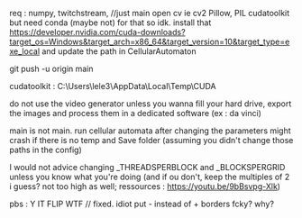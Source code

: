 
req : numpy,
      twitchstream, //just main
      open cv ie cv2
      Pillow, PIL
      cudatoolkit but need conda (maybe not) for that so idk. install that https://developer.nvidia.com/cuda-downloads?target_os=Windows&target_arch=x86_64&target_version=10&target_type=exe_local
                                                              and update the path in CellularAutomaton


git push -u origin main


cudatoolkit : C:\Users\lele3\AppData\Local\Temp\CUDA


do not use the video generator unless you wanna fill your hard drive, export the images and process them in a dedicated software (ex : da vinci)

main is not main. run cellular automata after changing the parameters
might crash if there is no temp and Save folder (assuming you didn't change those paths in the config)

I would not advice changing _THREADSPERBLOCK and _BLOCKSPERGRID unless you know what you're doing (and if ou don't, keep the multiples of 2 i guess? not too high as well; ressources : https://youtu.be/9bBsvpg-Xlk)




pbs : Y IT FLIP WTF // fixed. idiot put - instead of +
      borders fcky? why?






















#
